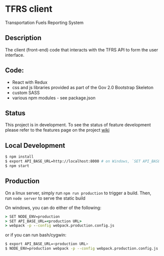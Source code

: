 # TFRS client

Transportation Fuels Reporting System

## Description

The client (front-end) code that interacts with the TFRS API to form the user interface.

## Code:

* React with Redux
* css and js libraries provided as part of the Gov 2.0 Bootstrap Skeleton
* custom SASS
* various npm modules - see package.json

## Status

This project is in development. To see the status of feature development please refer to the features page on the project [wiki](https://github.com/bcgov/tfrs/wiki/features)

## Local Development

```bash
$ npm install
$ export API_BASE_URL=http://localhost:8000 # on Windows, `SET API_BASE_URL=http://localhost:8000`
$ npm start
```
## Production
On a linux server, simply run `npm run production` to trigger a build. Then, run `node server` to serve the static build

On windows, you can do either of the following:
```bat
> SET NODE_ENV=production
> SET API_BASE_URL=<production URL>
> webpack -p --config webpack.production.config.js
```
or if you can run bash/cygwin:
```bash
$ export API_BASE_URL=<production URL>
$ NODE_ENV=production webpack -p --config webpack.production.config.js
```
